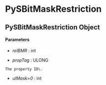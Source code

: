 # PySBitMaskRestriction

## PySBitMaskRestriction Object



#### Parameters


  -  *relBMR* : int

    

  -  *propTag* : ULONG

    The property ID\.

  -  *ulMask\=0* : int

    